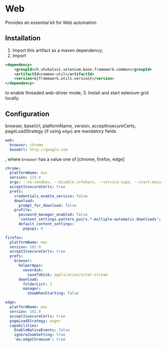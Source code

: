 # Web 
Provides an essential kit for Web automation
## Installation
1. Import this artifact as a maven dependency;
2. Import
```xml
<dependency>
    <groupId>ch.shukalovi.selenium.base.framework.common</groupId>
    <artifactId>common-util</artifactId>
    <version>${framework.utils.version}</version>
</dependency>
```
to enable threaded web-driver mode;
3. Install and start selenium grid locally.
## Configuration
browser, baseUrl, platformName, version, acceptInsecureCerts, pageLoadStrategy (if using `edge`) are mandatory fields
```yaml
web:
  browser: chrome
  baseUrl: http://google.com
```
, where `browser` has a value one of [chrome, firefox, edge]
```yaml
chrome:
  platformName: mac
  version: 119.0
  args: --no-sandbox, --disable-infobars, --service-type, --start-maximized, --disable-extensions, --disable-notifications
  acceptInsecureCerts: true
  prefs:
    credentials_enable_service: false
    download:
      prompt_for_download: false
    profile:
      password_manager_enabled: false
      'content_settings.pattern_pairs.*.multiple-automatic-downloads': 1
      default_content_settings:
        popups: 0

firefox:
  platformName: mac
  version: 102.0
  acceptInsecureCerts: true
  prefs:
    browser:
      helperApps:
        neverAsk:
          saveToDisk: application/octet-stream
      download:
        folderList: 2
        manager:
          showWhenStarting: false

edge:
  platformName: mac
  version: 102.0
  acceptInsecureCerts: true
  pageLoadStrategy: eager
  capabilities:
    EnableNativeEvents: false
    ignoreZoomSetting: true
    'ms:edgeChromium': true

```